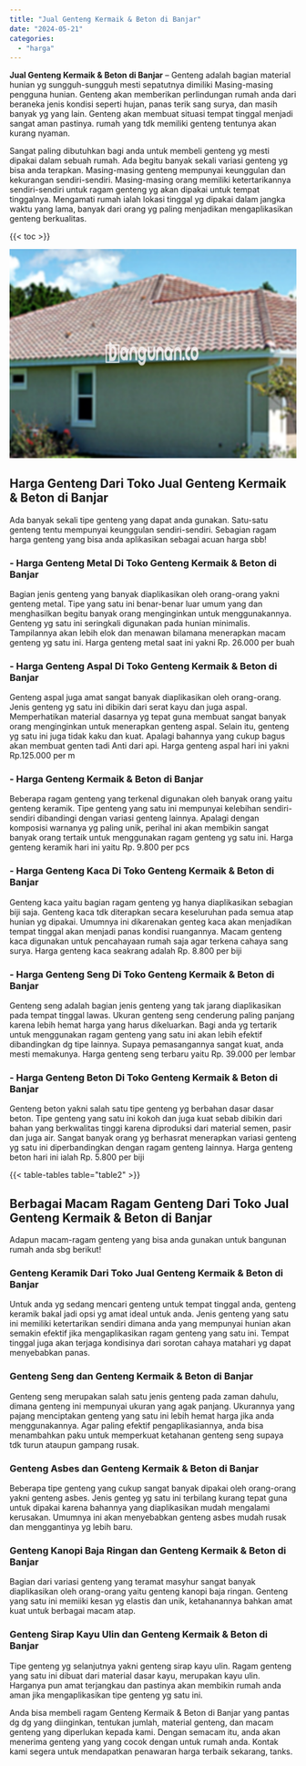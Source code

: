 ```yaml
---
title: "Jual Genteng Kermaik & Beton di Banjar"
date: "2024-05-21"
categories: 
  - "harga"
---
```


**Jual Genteng Kermaik & Beton di Banjar** – Genteng adalah bagian material hunian yg sungguh-sungguh mesti sepatutnya dimiliki Masing-masing pengguna hunian. Genteng akan memberikan perlindungan rumah anda dari beraneka jenis kondisi seperti hujan, panas terik sang surya, dan masih banyak yg yang lain. Genteng akan membuat situasi tempat tinggal menjadi sangat aman pastinya. rumah yang tdk memiliki genteng tentunya akan kurang nyaman.

Sangat paling dibutuhkan bagi anda untuk membeli genteng yg mesti dipakai dalam sebuah rumah. Ada begitu banyak sekali variasi genteng yg bisa anda terapkan. Masing-masing genteng mempunyai keunggulan dan kekurangan sendiri-sendiri. Masing-masing orang memiliki ketertarikannya sendiri-sendiri untuk ragam genteng yg akan dipakai untuk tempat tinggalnya. Mengamati rumah ialah lokasi tinggal yg dipakai dalam jangka waktu yang lama, banyak dari orang yg paling menjadikan mengaplikasikan genteng berkualitas.

{{< toc >}}

![Jual Genteng Kermaik & Beton di Banjar](/images/genteng-minimalis-murah16.png)

## Harga Genteng Dari Toko Jual Genteng Kermaik & Beton di Banjar

Ada banyak sekali tipe genteng yang dapat anda gunakan. Satu-satu genteng tentu mempunyai keunggulan sendiri-sendiri. Sebagian ragam harga genteng yang bisa anda aplikasikan sebagai acuan harga sbb!

### \- Harga Genteng Metal Di Toko Genteng Kermaik & Beton di Banjar

Bagian jenis genteng yang banyak diaplikasikan oleh orang-orang yakni genteng metal. Tipe yang satu ini benar-benar luar umum yang dan menghasilkan begitu banyak orang menginginkan untuk menggunakannya. Genteng yg satu ini seringkali digunakan pada hunian minimalis. Tampilannya akan lebih elok dan menawan bilamana menerapkan macam genteng yg satu ini. Harga genteng metal saat ini yakni Rp. 26.000 per buah

### \- Harga Genteng Aspal Di Toko Genteng Kermaik & Beton di Banjar

Genteng aspal juga amat sangat banyak diaplikasikan oleh orang-orang. Jenis genteng yg satu ini dibikin dari serat kayu dan juga aspal. Memperhatikan material dasarnya yg tepat guna membuat sangat banyak orang menginginkan untuk menerapkan genteng aspal. Selain itu, genteng yg satu ini juga tidak kaku dan kuat. Apalagi bahannya yang cukup bagus akan membuat genten tadi Anti dari api. Harga genteng aspal hari ini yakni Rp.125.000 per m

### \- Harga Genteng Kermaik & Beton di Banjar

Beberapa ragam genteng yang terkenal digunakan oleh banyak orang yaitu genteng keramik. Tipe genteng yang satu ini mempunyai kelebihan sendiri-sendiri dibandingi dengan variasi genteng lainnya. Apalagi dengan komposisi warnanya yg paling unik, perihal ini akan membikin sangat banyak orang tertaik untuk menggunakan ragam genteng yg satu ini. Harga genteng keramik hari ini yaitu Rp. 9.800 per pcs

### \- Harga Genteng Kaca Di Toko Genteng Kermaik & Beton di Banjar

Genteng kaca yaitu bagian ragam genteng yg hanya diaplikasikan sebagian biji saja. Genteng kaca tdk diterapkan secara keseluruhan pada semua atap hunian yg dipakai. Umumnya ini dikarenakan genteg kaca akan menjadikan tempat tinggal akan menjadi panas kondisi ruangannya. Macam genteng kaca digunakan untuk pencahayaan rumah saja agar terkena cahaya sang surya. Harga genteng kaca seakrang adalah Rp. 8.800 per biji

### \- Harga Genteng Seng Di Toko Genteng Kermaik & Beton di Banjar

Genteng seng adalah bagian jenis genteng yang tak jarang diaplikasikan pada tempat tinggal lawas. Ukuran genteng seng cenderung paling panjang karena lebih hemat harga yang harus dikeluarkan. Bagi anda yg tertarik untuk menggunakan ragam genteng yang satu ini akan lebih efektif dibandingkan dg tipe lainnya. Supaya pemasangannya sangat kuat, anda mesti memakunya. Harga genteng seng terbaru yaitu Rp. 39.000 per lembar

### \- Harga Genteng Beton Di Toko Genteng Kermaik & Beton di Banjar

Genteng beton yakni salah satu tipe genteng yg berbahan dasar dasar beton. Tipe genteng yang satu ini kokoh dan juga kuat sebab dibikin dari bahan yang berkwalitas tinggi karena diproduksi dari material semen, pasir dan juga air. Sangat banyak orang yg berhasrat menerapkan variasi genteng yg satu ini diperbandingkan dengan ragam genteng lainnya. Harga genteng beton hari ini ialah Rp. 5.800 per biji

{{< table-tables table="table2" >}}

## Berbagai Macam Ragam Genteng Dari Toko Jual Genteng Kermaik & Beton di Banjar

Adapun macam-ragam genteng yang bisa anda gunakan untuk bangunan rumah anda sbg berikut!

### Genteng Keramik Dari Toko Jual Genteng Kermaik & Beton di Banjar

Untuk anda yg sedang mencari genteng untuk tempat tinggal anda, genteng keramik bakal jadi opsi yg amat ideal untuk anda. Jenis genteng yang satu ini memiliki ketertarikan sendiri dimana anda yang mempunyai hunian akan semakin efektif jika mengaplikasikan ragam genteng yang satu ini. Tempat tinggal juga akan terjaga kondisinya dari sorotan cahaya matahari yg dapat menyebabkan panas.

### Genteng Seng dan Genteng Kermaik & Beton di Banjar

Genteng seng merupakan salah satu jenis genteng pada zaman dahulu, dimana genteng ini mempunyai ukuran yang agak panjang. Ukurannya yang pajang menciptakan genteng yang satu ini lebih hemat harga jika anda menggunakannya. Agar paling efektif pengaplikasiannya, anda bisa menambahkan paku untuk memperkuat ketahanan genteng seng supaya tdk turun ataupun gampang rusak.

### Genteng Asbes dan Genteng Kermaik & Beton di Banjar

Beberapa tipe genteng yang cukup sangat banyak dipakai oleh orang-orang yakni genteng asbes. Jenis genteg yg satu ini terbilang kurang tepat guna untuk dipakai karena bahannya yang diaplikasikan mudah mengalami kerusakan. Umumnya ini akan menyebabkan genteng asbes mudah rusak dan menggantinya yg lebih baru.

### Genteng Kanopi Baja Ringan dan Genteng Kermaik & Beton di Banjar

Bagian dari variasi genteng yang teramat masyhur sangat banyak diaplikasikan oleh orang-orang yaitu genteng kanopi baja ringan. Genteng yang satu ini memiiki kesan yg elastis dan unik, ketahanannya bahkan amat kuat untuk berbagai macam atap.

### Genteng Sirap Kayu Ulin dan Genteng Kermaik & Beton di Banjar

Tipe genteng yg selanjutnya yakni genteng sirap kayu ulin. Ragam genteng yang satu ini dibuat dari material dasar kayu, merupakan kayu ulin. Harganya pun amat terjangkau dan pastinya akan membikin rumah anda aman jika mengaplikasikan tipe genteng yg satu ini.

Anda bisa membeli ragam Genteng Kermaik & Beton di Banjar yang pantas dg dg yang diinginkan, tentukan jumlah, material genteng, dan macam genteng yang diperlukan kepada kami. Dengan semacam itu, anda akan menerima genteng yang yang cocok dengan untuk rumah anda. Kontak kami segera untuk mendapatkan penawaran harga terbaik sekarang, tanks.
